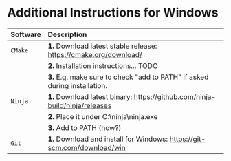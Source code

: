 # Additional Instructions for Windows

| Software | Description                                                                  |
| :------- | :--------------------------------------------------------------------------- |
| `CMake`  | **1.** Download latest stable release: https://cmake.org/download/           |
|          | **2.** Installation instructions... TODO                                     |
|          | **3.** E.g. make sure to check "add to PATH" if asked during installation.   |
| `Ninja`  | **1.** Download latest binary: https://github.com/ninja-build/ninja/releases |
|          | **2.** Place it under C:\ninja\ninja.exe                                     |
|          | **3.** Add to PATH (how?)                                                    |
| `Git`    | **1.** Download and install for Windows: https://git-scm.com/download/win    |
